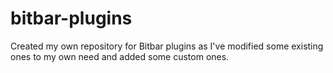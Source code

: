 # bitbar-plugins
Created my own repository for Bitbar plugins as I've modified some existing ones to my own need and added some custom ones.
